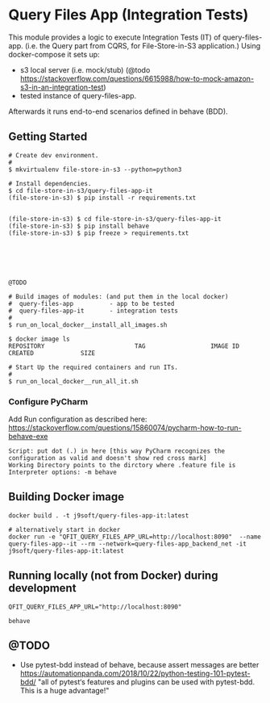 # Query Files App (Integration Tests)

This module provides a logic to execute Integration Tests (IT) of query-files-app. (i.e. the Query part from CQRS, for File-Store-in-S3 application.)
Using docker-compose it sets up:
- s3 local server (i.e. mock/stub) (@todo  https://stackoverflow.com/questions/6615988/how-to-mock-amazon-s3-in-an-integration-test)
- tested instance of query-files-app.

Afterwards it runs end-to-end scenarios defined in behave (BDD).

## Getting Started

```
# Create dev environment.
#
$ mkvirtualenv file-store-in-s3 --python=python3

# Install dependencies.
$ cd file-store-in-s3/query-files-app-it
(file-store-in-s3) $ pip install -r requirements.txt


(file-store-in-s3) $ cd file-store-in-s3/query-files-app-it
(file-store-in-s3) $ pip install behave
(file-store-in-s3) $ pip freeze > requirements.txt






@TODO

# Build images of modules: (and put them in the local docker)
#  query-files-app          - app to be tested
#  query-files-app-it       - integration tests
#
$ run_on_local_docker__install_all_images.sh 

$ docker image ls
REPOSITORY                         TAG                  IMAGE ID            CREATED             SIZE

# Start Up the required containers and run ITs.
#
$ run_on_local_docker__run_all_it.sh 
```

### Configure PyCharm

Add Run configuration as described here: https://stackoverflow.com/questions/15860074/pycharm-how-to-run-behave-exe
```
Script: put dot (.) in here [this way PyCharm recognizes the configuration as valid and doesn't show red cross mark]
Working Directory points to the dirctory where .feature file is
Interpreter options: -m behave
```

## Building Docker image

```
docker build . -t j9soft/query-files-app-it:latest

# alternatively start in docker
docker run -e "QFIT_QUERY_FILES_APP_URL=http://localhost:8090"  --name query-files-app--it --rm --network=query-files-app_backend_net -it j9soft/query-files-app-it:latest
```

## Running locally (not from Docker) during development

```
QFIT_QUERY_FILES_APP_URL="http://localhost:8090"

behave
```

## @TODO

- Use pytest-bdd instead of behave, because assert messages are better
  https://automationpanda.com/2018/10/22/python-testing-101-pytest-bdd/
  "all of pytest‘s features and plugins can be used with pytest-bdd. This is a huge advantage!"
